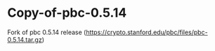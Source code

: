 # Copy-of-pbc-0.5.14
Fork of pbc 0.5.14 release (https://crypto.stanford.edu/pbc/files/pbc-0.5.14.tar.gz) 
